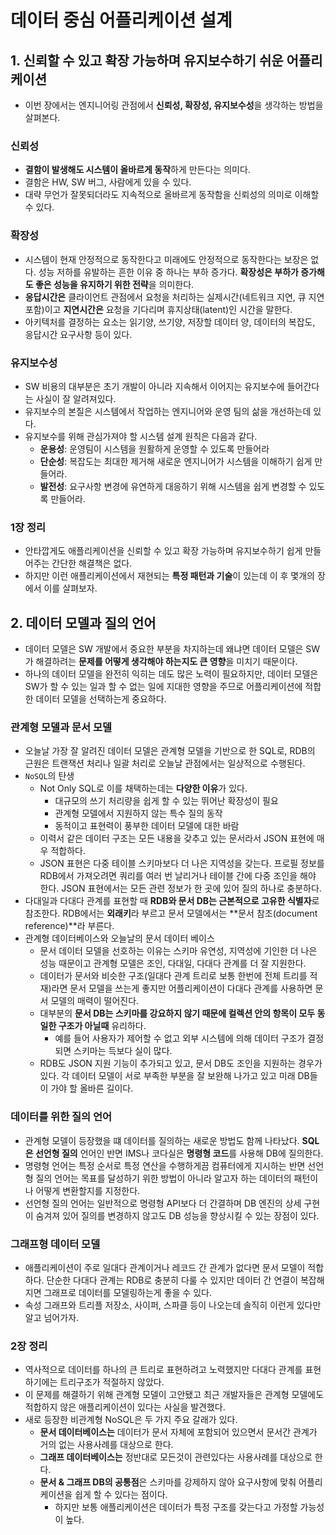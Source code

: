 # 데이터 중심 어플리케이션 설계

## 1. 신뢰할 수 있고 확장 가능하며 유지보수하기 쉬운 어플리케이션

- 이번 장에서는 엔지니어링 관점에서 **신뢰성, 확장성, 유지보수성**을 생각하는 방법을 살펴본다.

### 신뢰성

- **결함이 발생해도 시스템이 올바르게 동작**하게 만든다는 의미다.
- 결함은 HW, SW 버그, 사람에게 있을 수 있다.
- 대략 무언가 잘못되더라도 지속적으로 올바르게 동작함을 신뢰성의 의미로 이해할 수 있다.

### 확장성

- 시스템이 현재 안정적으로 동작한다고 미래에도 안정적으로 동작한다는 보장은 없다. 성능 저하를 유발하는
흔한 이유 중 하나는 부하 증가다. **확장성은 부하가 증가해도 좋은 성능을 유지하기 위한 전략**을 의미한다.
- **응답시간은** 클라이언트 관점에서 요청을 처리하는 실제시간(네트워크 지연, 큐 지연 포함)이고 **지연시간은** 요청을 기다리며 휴지상태(latent)인 시간을 말한다.
- 아키텍처를 결정하는 요소는 읽기양, 쓰기양, 저장할 데이터 양, 데이터의 복잡도, 응답시간 요구사항 등이 있다.

### 유지보수성

- SW 비용의 대부분은 초기 개발이 아니라 지속해서 이어지는 유지보수에 들어간다는 사실이 잘 알려져있다.
- 유지보수의 본질은 시스템에서 작업하는 엔지니어와 운영 팀의 삶을 개선하는데 있다.
- 유지보수를 위해 관심가져야 할 시스템 설계 원칙은 다음과 같다.
  - **운용성**: 운영팀이 시스템을 원활하게 운영할 수 있도록 만들어라
  - **단순성**: 복잡도는 최대한 제거해 새로운 엔지니어가 시스템을 이해하기 쉽게 만들어라.
  - **발전성**: 요구사항 변경에 유연하게 대응하기 위해 시스템을 쉽게 변경할 수 있도록 만들어라.

### 1장 정리

- 안타깝게도 애플리케이션을 신뢰할 수 있고 확장 가능하며 유지보수하기 쉽게 만들어주는 간단한 해결책은 없다.
- 하지만 이런 애플리케이션에서 재현되는 **특정 패턴과 기술**이 있는데 이 후 몇개의 장에서 이를 살펴보자.

## 2. 데이터 모델과 질의 언어

- 데이터 모델은 SW 개발에서 중요한 부분을 차지하는데 왜냐면 데이터 모델은 SW가 해결하려는 **문제를 어떻게 생각해야 하는지도 큰 영향**을 미치기 때문이다.
- 하나의 데이터 모델을 완전히 익히는 데도 많은 노력이 필요하지만, 데이터 모델은 SW가 할 수 있는 일과 할 수 없는 일에 지대한 영향을 주므로 어플리케이션에 적합한 데이터 모델을 선택하는게 중요하다.

### 관계형 모델과 문서 모델

- 오늘날 가장 잘 알려진 데이터 모델은 관계형 모델을 기반으로 한 SQL로, RDB의 근원은 트랜잭션 처리나 일괄 처리로 오늘날 관점에서는 일상적으로 수행된다.
- `NoSQL`의 탄생
  - Not Only SQL로 이를 채택하는데는 **다양한 이유**가 있다.
    - 대규모의 쓰기 처리량을 쉽게 할 수 있는 뛰어난 확장성이 필요
    - 관계형 모델에서 지원하지 않는 특수 질의 동작
    - 동적이고 표현력이 풍부한 데이터 모델에 대한 바람
  - 이력서 같은 데이터 구조는 모든 내용을 갖추고 있는 문서라서 JSON 표현에 매우 적합하다.
  - JSON 표현은 다중 테이블 스키마보다 더 나은 지역성을 갖는다. 프로필 정보를 RDB에서 가져오려면 쿼리를 여러 번 날리거나 테이블 간에 다중 조인을 해야 한다. JSON 표현에서는 모든 관련 정보가 한 곳에 있어 질의 하나로 충분하다.
- 다대일과 다대다 관계를 표현할 때 **RDB와 문서 DB는 근본적으로 고유한 식별자**로 참조한다. RDB에서는 **외래키**라 부르고 문서 모델에서는 **문서 참조(document reference)**라 부른다.
- 관계형 데이터베이스와 오늘날의 문서 데이터 베이스
  - 문서 데이터 모델을 선호하는 이유는 스키마 유연성, 지역성에 기인한 더 나은 성능 때문이고 관계형 모델은 조인, 다대일, 다대다 관계를 더 잘 지원한다.
  - 데이터가 문서와 비슷한 구조(일대다 관계 트리로 보통 한번에 전체 트리를 적재)라면 문서 모델을 쓰는게 좋지만 어플리케이션이 다대다 관계를 사용하면 문서 모델의 매력이 떨어진다.
  - 대부분의 **문서 DB는 스키마를 강요하지 않기 때문에 컬렉션 안의 항목이 모두 동일한 구조가 아닐때** 유리하다.
    - 예를 들어 사용자가 제어할 수 없고 외부 시스템에 의해 데이터 구조가 결정되면 스키마는 득보다 실이 많다.
  - RDB도 JSON 지원 기능이 추가되고 있고, 문서 DB도 조인을 지원하는 경우가 있다. 각 데이터 모델이 서로 부족한 부분을 잘 보완해 나가고 있고 미래 DB들이 가야 할 올바른 길이다.

### 데이터를 위한 질의 언어

- 관계형 모델이 등장했을 떄 데이터를 질의하는 새로운 방법도 함께 나타났다. **SQL은 선언형 질의** 언어인 반면 IMS나 코다실은 **명령형 코드**를 사용해 DB에 질의한다.
- 명령형 언어는 특정 순서로 특정 연산을 수행하게끔 컴퓨터에게 지시하는 반면 선언형 질의 언어는 목표를 달성하기 위한 방법이 아니라 알고자 하는 데이터의 패턴이나 어떻게 변환할지를 지정한다.
- 선언형 질의 언어는 일반적으로 명령형 API보다 더 간결하며 DB 엔진의 상세 구현이 숨겨져 있어 질의를 변경하지 않고도 DB 성능을 향상시킬 수 있는 장점이 있다.


### 그래프형 데이터 모델

- 애플리케이션이 주로 일대다 관계이거나 레코드 간 관계가 없다면 문서 모델이 적합하다. 단순한 다대다 관계는 RDB로 충분히 다룰 수 있지만 데이터 간 연결이 복잡해지면 그래프로 데이터를 모델링하는게 좋을 수 있다.
- 속성 그래프와 트리플 저장소, 사이퍼, 스파클 등이 나오는데 솔직히 이런게 있다만 알고 넘어가자.

### 2장 정리

- 역사적으로 데이터를 하나의 큰 트리로 표현하려고 노력했지만 다대다 관계를 표현하기에는 트리구조가 적절하지 않았다.
- 이 문제를 해결하기 위해 관계형 모델이 고안됐고 최근 개발자들은 관계형 모델에도 적합하지 않은 애플리케이션이 있다는 사실을 발견했다.
- 새로 등장한 비관계형 NoSQL은 두 가지 주요 갈래가 있다.
  - **문서 데이터베이스는** 데이터가 문서 자체에 포함되어 있으면서 문서간 관계가 거의 없는 사용사례를 대상으로 한다.
  - **그래프 데이터베이스는** 정반대로 모든것이 관련있다는 사용사례를 대상으로 한다.
  - **문서 & 그래프 DB의 공통점**은 스키마를 강제하지 않아 요구사항에 맞춰 어플리케이션을 쉽게 할 수 있다는 점이다.
    - 하지만 보통 애플리케이션은 데이터가 특정 구조를 갖는다고 가정할 가능성이 높다.
